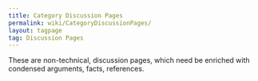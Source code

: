 ```yaml
---
title: Category Discussion Pages
permalink: wiki/CategoryDiscussionPages/
layout: tagpage
tag: Discussion Pages
---
```


These are non-technical, discussion pages, which need be enriched with
condensed arguments, facts, references.


